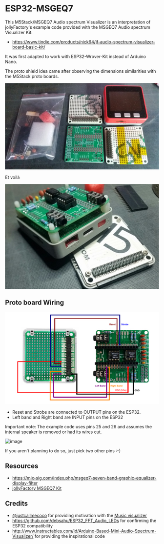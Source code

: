 # ESP32-MSGEQ7


This M5Stack/MSGEQ7 Audio spectrum Visualizer is an interpretation of jollyFactory's example code provided with the MSGEQ7 Audio spectrum Visualizer Kit:

  - https://www.tindie.com/products/nick64/jf-audio-spectrum-visualizer-board-basic-kit/

It was first adapted to work with ESP32-Wrover-Kit instead of Arduino Nano.

The proto shield idea came after observing the dimensions similarities with the M5Stack proto boards.

<img width=512 src="https://raw.githubusercontent.com/tobozo/ESP32-MSGEQ7/master/doc/tindie-kit.png">

Et voilà 

<img width=512 src="https://raw.githubusercontent.com/tobozo/ESP32-MSGEQ7/master/doc/m5-proto-hat.jpeg">


Proto board Wiring
------------------

<img width=512 src="https://raw.githubusercontent.com/tobozo/ESP32-MSGEQ7/master/doc/wiring.png">

  - Reset and Strobe are connected to OUTPUT pins on the ESP32.
  - Left band and Right band are INPUT pins on the ESP32
  
Important note: The example code uses pins 25 and 26 and assumes the internal speaker is removed or had its wires cut.

![image](https://user-images.githubusercontent.com/1893754/76168734-aa53b500-6172-11ea-80fa-c167b6052f17.png)

If you aren't planning to do so, just pick two other pins :-)


Resources
---------
  - https://mix-sig.com/index.php/msgeq7-seven-band-graphic-equalizer-display-filter
  - [jollyFactory MSGEQ7 Kit](https://www.tindie.com/products/nick64/jf-audio-spectrum-visualizer-board-basic-kit/) 

Credits
-------
  - [@justcallmecoco](https://github.com/justcallmecoco) for providing motivation with the [Music visualizer](https://www.tindie.com/products/justcallmekoko/music-visualizer/) 
  - https://github.com/debsahu/ESP32_FFT_Audio_LEDs for confirming the ESP32 compatibility
  - http://www.instructables.com/id/Arduino-Based-Mini-Audio-Spectrum-Visualizer/ for providing the inspirational code
